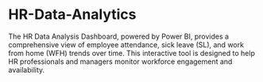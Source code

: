 # HR-Data-Analytics
The HR Data Analysis Dashboard, powered by Power BI, provides a comprehensive view of employee attendance, sick leave (SL), and work from home (WFH) trends over time. This interactive tool is designed to help HR professionals and managers monitor workforce engagement and availability.
